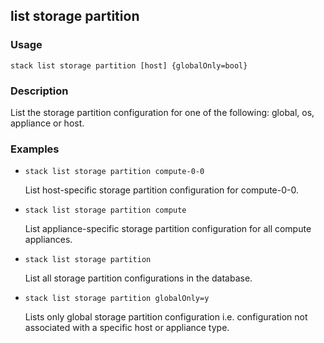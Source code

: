 ## list storage partition

### Usage

`stack list storage partition [host] {globalOnly=bool}`

### Description

List the storage partition configuration for one of the following:
	global, os, appliance or host.

### Examples

* `stack list storage partition compute-0-0`

   List host-specific storage partition configuration for compute-0-0.

* `stack list storage partition compute`

   List appliance-specific storage partition configuration for all
	compute appliances.

* `stack list storage partition`

   List all storage partition configurations in the database.

* `stack list storage partition globalOnly=y`

   Lists only global storage partition configuration i.e. configuration
	not associated with a specific host or appliance type.




